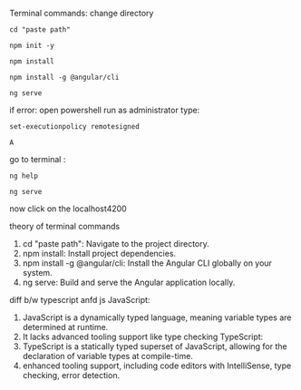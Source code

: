 Terminal commands:
change directory 

```cd "paste path"```

```npm init -y```

```npm install```

```npm install -g @angular/cli```

```ng serve```



if error:
open powershell run as administrator
type:

```set-executionpolicy remotesigned```

```A```

go to terminal :

```ng help```

```ng serve```

now click on the localhost4200

theory of terminal commands
1. cd "paste path": Navigate to the project directory.
2. npm install: Install project dependencies.
3. npm install -g @angular/cli: Install the Angular CLI globally on your system.
4. ng serve: Build and serve the Angular application locally.

diff b/w typescript anfd js
JavaScript: 
1. JavaScript is a dynamically typed language, meaning variable types are determined at runtime.
2. It lacks advanced tooling support like type checking
TypeScript:
1. TypeScript is a statically typed superset of JavaScript, allowing for the declaration of variable types at compile-time.
2. enhanced tooling support, including code editors with IntelliSense, type checking, error detection.
